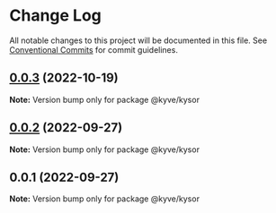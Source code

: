 # Change Log

All notable changes to this project will be documented in this file.
See [Conventional Commits](https://conventionalcommits.org) for commit guidelines.

## [0.0.3](https://github.com/KYVENetwork/node/compare/@kyve/kysor@0.0.2...@kyve/kysor@0.0.3) (2022-10-19)

**Note:** Version bump only for package @kyve/kysor

## [0.0.2](https://github.com/KYVENetwork/node/compare/@kyve/kysor@0.0.1...@kyve/kysor@0.0.2) (2022-09-27)

**Note:** Version bump only for package @kyve/kysor

## 0.0.1 (2022-09-27)

**Note:** Version bump only for package @kyve/kysor
